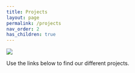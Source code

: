 ```yaml
---
title: Projects
layout: page
permalink: /projects
nav_order: 2
has_children: true
---
```


![][image]

Use the links below to find our different projects.

[image]: https://github.com/ShitShowDevelopment/Docs/assets/17615050/fba8b885-e9be-4367-8525-7a3b8d0ea9a4
